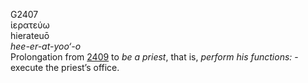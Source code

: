 <body>
  <p>G2407<br>  ἱερατεύω  <br> hierateuō  <br><i>hee-er-at-yoo‘-o </i><br>Prolongation from <a href="g2409.htm">2409</a>  to <i>be</i> <i>a</i> <i>priest</i>, that is, <i>perform</i> <i>his</i> <i>functions:</i> - execute the priest’s office.<br></p>
 </body>